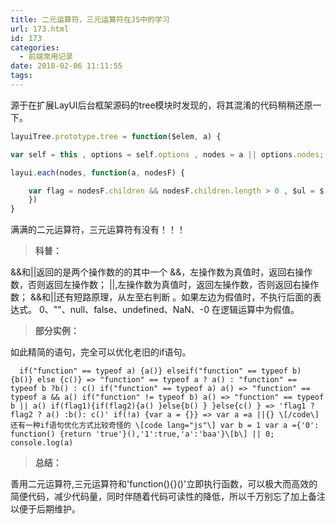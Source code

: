 ```yaml
---
title: 二元运算符，三元运算符在JS中的学习
url: 173.html
id: 173
categories:
  - 前端常用记录
date: 2018-02-06 11:11:55
tags:
---
```


源于在扩展LayUI后台框架源码的tree模块时发现的，将其混淆的代码稍稍还原一下。



```javascript
layuiTree.prototype.tree = function($elem, a) { 

var self = this , options = self.options , nodes = a || options.nodes; 

layui.each(nodes, function(a, nodesF) { 

    var flag = nodesF.children && nodesF.children.length > 0 , $ul = $('<ul class="' + (nodesF.spread ? "layui-show" : "") + '"></ul>') , $li = $(\["<li " + (nodesF.spread ? 'data-spread="' + nodesF.spread + '"' : "") + " " + (nodesF.type ? 'data-type="' + nodesF.type + '"' : "") + ">", function() { return flag ? '<i class="layui-icon layui-tree-spread">' + (nodesF.spread ? icon.arrow\[1\] : icon.arrow\[0\]) + "</i>" : "" }(), function() { return options.check ? '<i class="layui-icon layui-tree-check">' + ("checkbox" === options.check ? icon.checkbox\[0\] : "radio" === r.check ? t.radio\[0\] : "") + "</i>" : "" }(), function() { return '<a href="' + (nodesF.href || "javascript:;") + '" ' + (options.target && nodesF.href ? 'target="' + options.target + '"' : "") + ">" + ('<i class="layui-icon layui-tree-' + (flag ? "branch" : "leaf") + '">' + (flag ? nodesF.spread ? icon.branch\[1\] : icon.branch\[0\] : icon.leaf) + "</i>") + ("<cite>" + (nodesF.name || "未命名") + "</cite></a>") }(), "</li>"\].join("")); flag && ($li.append($ul), self.tree($ul, nodesF.children)), $elem.append($li), "function" == typeof options.click && self.click($li, nodesF), self.spread($li, nodesF) ,options.drag && self.drag($li, nodesF) 
    }) 
}
```

满满的二元运算符，三元运算符有没有！！！

> **科普：**

&&和||返回的是两个操作数的的其中一个 &&，左操作数为真值时，返回右操作数，否则返回左操作数； ||,左操作数为真值时，返回左操作数，否则返回右操作数； &&和||还有短路原理，从左至右判断 。如果左边为假值时，不执行后面的表达式。 0、""、null、false、undefined、NaN、-0 在逻辑运算中为假值。

> **部分实例：**

如此精简的语句，完全可以优化老旧的if语句。

```
  if("function" == typeof a) {a()} elseif("function" == typeof b) {b()} else {c()} => "function" == typeof a ? a() : "function" == typeof b ?b() : c() if("function" == typeof a) a() => "function" == typeof a && a() if("function" != typeof b) a() => "function" == typeof b || a() if(flag1){if(flag2){a() }else{b() } }else{c() } => 'flag1 ? flag2 ? a() :b(): c()' if(!a) {var a = {}} => var a =a ||{} \[/code\] 还有一种if语句优化方式比较奇怪的 \[code lang="js"\] var b = 1 var a ={'0': function() {return 'true'}(),'1':true,'a':'baa'}\[b\] || 0; console.log(a)
```



> **总结：**

善用二元运算符,三元运算符和'function(){}()'立即执行函数，可以极大而高效的简便代码，减少代码量，同时伴随着代码可读性的降低，所以千万别忘了加上备注以便于后期维护。